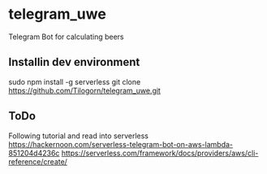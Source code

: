 # telegram_uwe
Telegram Bot for calculating beers

## Installin dev environment
sudo npm install -g serverless
git clone https://github.com/Tilogorn/telegram_uwe.git

## ToDo
Following tutorial and read into serverless
https://hackernoon.com/serverless-telegram-bot-on-aws-lambda-851204d4236c
https://serverless.com/framework/docs/providers/aws/cli-reference/create/
